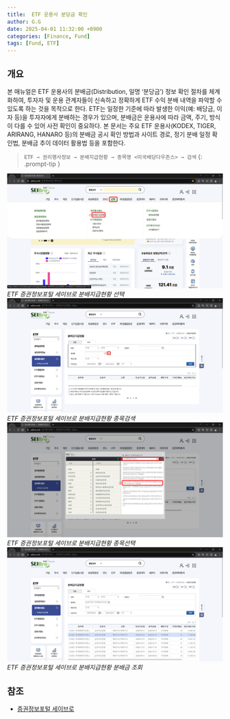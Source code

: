 ```yaml
---
title:  ETF 운용사 분당금 확인
author: G.G
date: 2025-04-01 11:32:00 +0900
categories: [Finance, Fund]
tags: [Fund, ETF]
---
```


## 개요
본 매뉴얼은 ETF 운용사의 분배금(Distribution, 일명 ‘분당금’) 정보 확인 절차를 체계화하여, 투자자 및 운용 관계자들이 신속하고 정확하게 ETF 수익 분배 내역을 파악할 수 있도록 하는 것을 목적으로 한다.
ETF는 일정한 기준에 따라 발생한 이익(예: 배당금, 이자 등)을 투자자에게 분배하는 경우가 있으며, 분배금은 운용사에 따라 금액, 주기, 방식이 다를 수 있어 사전 확인이 중요하다.
본 문서는 주요 ETF 운용사(KODEX, TIGER, ARIRANG, HANARO 등)의 분배금 공시 확인 방법과 사이트 경로, 정기 분배 일정 확인법, 분배금 추이 데이터 활용법 등을 포함한다.

> `ETF → 권리행사정보 → 분배지급현황 → 종목명 <미국배당다우존스> → 검색`
> {: .prompt-tip }

![ETF_1](/assets/img/2025-04-01/ETF_1.png)
_ETF 증권정보포털 세이브로 분배지급현황 선택_
![ETF_2](/assets/img/2025-04-01/ETF_2.png)
_ETF 증권정보포털 세이브로 분배지급현황 종목검색_
![ETF_3](/assets/img/2025-04-01/ETF_3.png)
_ETF 증권정보포털 세이브로 분배지급현황 종목선택_
![ETF_4](/assets/img/2025-04-01/ETF_4.png)
_ETF 증권정보포털 세이브로 분배지급현황 분배금 조회_

## 참조
- [증권정보포털 세이브로](https://seibro.or.kr)
